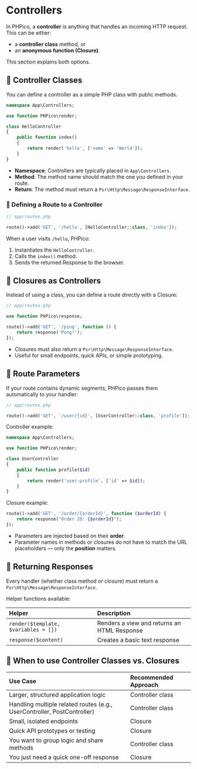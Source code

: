 # Controllers

In PHPico, a **controller** is anything that handles an incoming HTTP request.  
This can be either:

- a **controller class** method, or
- an **anonymous function (Closure)**.

This section explains both options.

## 📌 Controller Classes

You can define a controller as a simple PHP class with public methods.

```php
namespace App\Controllers;

use function PHPico\render;

class HelloController
{
    public function index()
    {
        return render('hello', ['name' => 'World']);
    }
}
```

- **Namespace**: Controllers are typically placed in `App\Controllers`.
- **Method**: The method name should match the one you defined in your route.
- **Return**: The method must return a `Psr\Http\Message\ResponseInterface`.

### 📌 Defining a Route to a Controller

```php
// app/routes.php

route()->add('GET', '/hello', [HelloController::class, 'index']);
```

When a user visits `/hello`, PHPico:

1. Instantiates the `HelloController`.
2. Calls the `index()` method.
3. Sends the returned Response to the browser.

## 📌 Closures as Controllers

Instead of using a class, you can define a route directly with a Closure:

```php
// app/routes.php

use function PHPico\response;

route()->add('GET', '/ping', function () {
    return response('Pong!');
});
```

- Closures must also return a `Psr\Http\Message\ResponseInterface`.
- Useful for small endpoints, quick APIs, or simple prototyping.

## 📌 Route Parameters

If your route contains dynamic segments, PHPico passes them automatically to your handler:

```php
// app/routes.php

route()->add('GET', '/user/{id}', [UserController::class, 'profile']);
```

Controller example:

```php
namespace App\Controllers;

use function PHPico\render;

class UserController
{
    public function profile($id)
    {
        return render('user-profile', ['id' => $id]);
    }
}
```

Closure example:

```php
route()->add('GET', '/order/{orderId}', function ($orderId) {
    return response("Order ID: {$orderId}");
});
```

- Parameters are injected based on their **order**.
- Parameter names in methods or closures do not have to match the URL placeholders — only the **position** matters.

## 📌 Returning Responses

Every handler (whether class method or closure) must return a `Psr\Http\Message\ResponseInterface`.

Helper functions available:

| Helper | Description |
|:---|:---|
| `render($template, $variables = [])` | Renders a view and returns an HTML Response |
| `response($content)` | Creates a basic text response |

## 📌 When to use Controller Classes vs. Closures

| Use Case | Recommended Approach |
|:---|:---|
| Larger, structured application logic | Controller class |
| Handling multiple related routes (e.g., UserController, PostController) | Controller class |
| Small, isolated endpoints | Closure |
| Quick API prototypes or testing | Closure |
| You want to group logic and share methods | Controller class |
| You just need a quick one-off response | Closure |